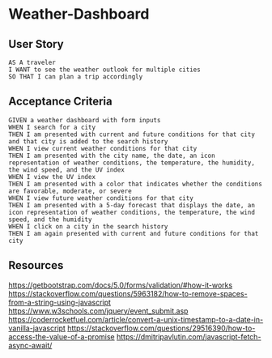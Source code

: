 # Weather-Dashboard


## User Story

```
AS A traveler
I WANT to see the weather outlook for multiple cities
SO THAT I can plan a trip accordingly
```

## Acceptance Criteria

```
GIVEN a weather dashboard with form inputs
WHEN I search for a city
THEN I am presented with current and future conditions for that city and that city is added to the search history
WHEN I view current weather conditions for that city
THEN I am presented with the city name, the date, an icon representation of weather conditions, the temperature, the humidity, the wind speed, and the UV index
WHEN I view the UV index
THEN I am presented with a color that indicates whether the conditions are favorable, moderate, or severe
WHEN I view future weather conditions for that city
THEN I am presented with a 5-day forecast that displays the date, an icon representation of weather conditions, the temperature, the wind speed, and the humidity
WHEN I click on a city in the search history
THEN I am again presented with current and future conditions for that city
```

## Resources
https://getbootstrap.com/docs/5.0/forms/validation/#how-it-works
https://stackoverflow.com/questions/5963182/how-to-remove-spaces-from-a-string-using-javascript
https://www.w3schools.com/jquery/event_submit.asp
https://coderrocketfuel.com/article/convert-a-unix-timestamp-to-a-date-in-vanilla-javascript
https://stackoverflow.com/questions/29516390/how-to-access-the-value-of-a-promise
https://dmitripavlutin.com/javascript-fetch-async-await/
